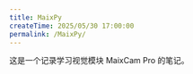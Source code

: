 ```yaml
---
title: MaixPy
createTime: 2025/05/30 17:00:00
permalink: /MaixPy/
---
```


这是一个记录学习视觉模块 MaixCam Pro 的笔记。